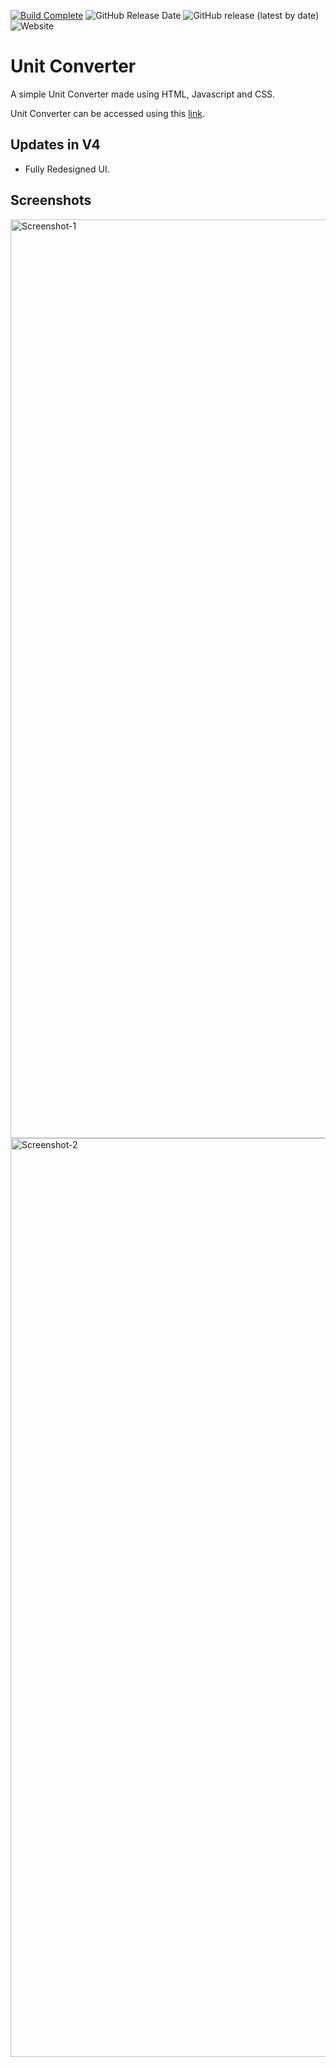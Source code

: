 [![Build Complete](https://img.shields.io/badge/build-passing-brightgreen)](https://adm410.github.io/Unit-Converter/)
![GitHub Release Date](https://img.shields.io/github/release-date/adm410/Unit-Converter)
![GitHub release (latest by date)](https://img.shields.io/github/v/release/adm410/Unit-Converter)
![Website](https://img.shields.io/website?url=https://adm410.github.io/Unit-Converter/)

# Unit Converter

A simple Unit Converter made using HTML, Javascript and CSS.

Unit Converter can be accessed using this [link](https://adm410.github.io/Unit-Converter/).

## Updates in V4

- Fully Redesigned UI.

## Screenshots

<img width="1470" alt="Screenshot-1" src="https://user-images.githubusercontent.com/90643958/235851601-d6f6b605-71cc-4b07-b8d0-098ddc69548d.png">
<img width="1470" alt="Screenshot-2" src="https://user-images.githubusercontent.com/90643958/235851628-dfc1e65d-a580-47bd-a90a-2df2f1fb1ba4.png">
